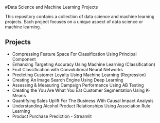 #Data Science and Machine Learning Projects

This repository contains a collection of data science and machine learning projects. Each project focuses on a unique aspect of data science or machine learning.

## Projects

- Compressing Feature Space For Classification Using Principal Component
- Enhancing Targeting Accuracy Using Machine Learning (Classification)
- Fruit Classification with Convolutional Neural Networks
- Predicting Customer Loyalty Using Machine Learning (Regression)
- Creating An Image Search Engine Using Deep Learning
- Assessing & Measuring Campaign Performance Using AB Testing
- Creating the You Are What You Eat Customer Segmentation Using K-Means
- Quantifying Sales Uplift For The Business With Causal Impact Analysis
- Understanding Alcohol Product Relationships Using Association Rule Learning
- Product Purchase Prediction - Streamlit


